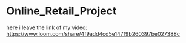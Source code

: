# Online_Retail_Project

here i leave the link of my video:
https://www.loom.com/share/4f9add4cd5e147f9b260397be027388c
